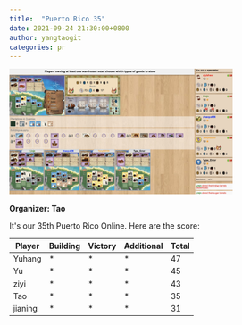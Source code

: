 ```yaml
---
title:  "Puerto Rico 35"
date: 2021-09-24 21:30:00+0800
author: yangtaogit
categories: pr
---
```


<a href="/images/pr_20210924.jpg">
<img src="/images/pr_20210924.jpg" width="400"/>
</a>

**Organizer: Tao**  

It's our 35th Puerto Rico Online. Here are the score: 

| Player    | Building | Victory | Additional | Total |
| ------    | -------- | ------- | ---------- | ----- |
| Yuhang    | *        | *       | *          | 47    |
| Yu        | *        | *       | *          | 45    |
| ziyi      | *        | *       | *          | 43    |
| Tao       | *        | *       | *          | 35    |
| jianing   | *        | *       | *          | 31    |
